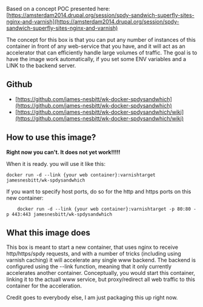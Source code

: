 Based on a concept POC presented here:
[https://amsterdam2014.drupal.org/session/spdy-sandwich-superfly-sites-nginx-and-varnish](https://amsterdam2014.drupal.org/session/spdy-sandwich-superfly-sites-nginx-and-varnish)

The concept for this box is that you can put any number of instances of this container in front of any web-service that you have, and it will act as an accelerator that can efficiently handle large volumes of traffic.
The goal is to have the image work automatically, if you set some ENV variables and a LINK to the backend server.

## Github 
- [https://github.com/james-nesbitt/wk-docker-spdysandwhich](https://github.com/james-nesbitt/wk-docker-spdysandwhich)
- [https://github.com/james-nesbitt/wk-docker-spdysandwhich/wiki](https://github.com/james-nesbitt/wk-docker-spdysandwhich/wiki)

## How to use this image?

**Right now you can't.  It does not yet work!!!!!**

When it is ready. you will use it like this:

    docker run -d --link {your web container}:varnishtarget jamesnesbitt/wk-spdysandwhich

If you want to specify host ports, do so for the http and https ports on this new container:

        docker run -d --link {your web container}:varnishtarget -p 80:80 -p 443:443 jamesnesbitt/wk-spdysandwhich

## What this image does

This box is meant to start a new container, that uses nginx to receive http/https/spdy requests, and with a number of tricks (including using varnish caching) it will accelerate any single www backend.  The backend is configured using the --link function, meaning that it only currently accelerates another container.
Conceptually, you would start this container, linking it to the actuall www service, but proxy/redirect all web traffic to this container for the acceleration.

Credit goes to everybody else, I am just packaging this up right now.
